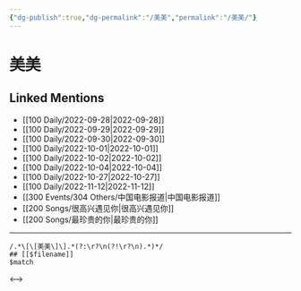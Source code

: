 ```yaml
---
{"dg-publish":true,"dg-permalink":"/美美","permalink":"/美美/"}
---
```


# 美美

## Linked Mentions
- [[100 Daily/2022-09-28\|2022-09-28]]
- [[100 Daily/2022-09-29\|2022-09-29]]
- [[100 Daily/2022-09-30\|2022-09-30]]
- [[100 Daily/2022-10-01\|2022-10-01]]
- [[100 Daily/2022-10-02\|2022-10-02]]
- [[100 Daily/2022-10-04\|2022-10-04]]
- [[100 Daily/2022-10-27\|2022-10-27]]
- [[100 Daily/2022-11-12\|2022-11-12]]
- [[300 Events/304 Others/中国电影报道\|中国电影报道]]
- [[200 Songs/很高兴遇见你\|很高兴遇见你]]
- [[200 Songs/最珍贵的你\|最珍贵的你]]


---

```expander
/.*\[\[美美\]\].*(?:\r?\n(?!\r?\n).*)*/
## [[$filename]]
$match
```

<-->